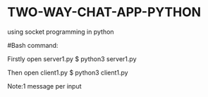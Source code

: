 # TWO-WAY-CHAT-APP-PYTHON
using socket programming in python

#Bash command: 

Firstly open server1.py 
$ python3 server1.py 

Then open client1.py 
$ python3 client1.py 

Note:1 message per input
